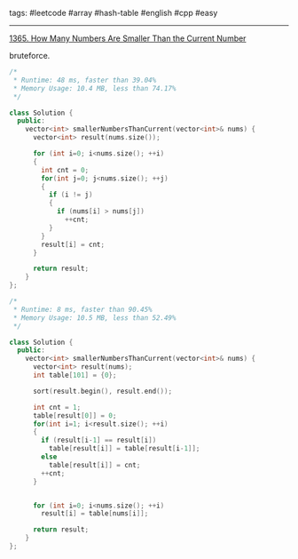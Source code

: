 tags: #leetcode #array #hash-table #english #cpp #easy

<hr />

[1365. How Many Numbers Are Smaller Than the Current Number](https://leetcode.com/problems/how-many-numbers-are-smaller-than-the-current-number/) 

bruteforce.

```cpp
/*
 * Runtime: 48 ms, faster than 39.04%
 * Memory Usage: 10.4 MB, less than 74.17%
 */

class Solution {
  public:
    vector<int> smallerNumbersThanCurrent(vector<int>& nums) {
      vector<int> result(nums.size());

      for (int i=0; i<nums.size(); ++i)
      {
        int cnt = 0;
        for(int j=0; j<nums.size(); ++j) 
        {
          if (i != j) 
          {
            if (nums[i] > nums[j])
              ++cnt;
          }
        }
        result[i] = cnt;
      }

      return result;
    }
};

/*
 * Runtime: 8 ms, faster than 90.45% 
 * Memory Usage: 10.5 MB, less than 52.49%
 */

class Solution {
  public:
    vector<int> smallerNumbersThanCurrent(vector<int>& nums) {
      vector<int> result(nums);
      int table[101] = {0};

      sort(result.begin(), result.end());

      int cnt = 1;
      table[result[0]] = 0;
      for(int i=1; i<result.size(); ++i) 
      {
        if (result[i-1] == result[i]) 
          table[result[i]] = table[result[i-1]];
        else 
          table[result[i]] = cnt;
        ++cnt;
      }


      for (int i=0; i<nums.size(); ++i) 
        result[i] = table[nums[i]];

      return result;
    }
};
```